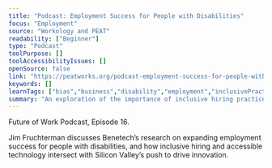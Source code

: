 ```yaml
---
title: "Podcast: Employment Success for People with Disabilities"
focus: "Employment"
source: "Workology and PEAT"
readability: ["Beginner"]
type: "Podcast"
toolPurpose: []
toolAccessibilityIssues: []
openSource: false
link: "https://peatworks.org/podcast-employment-success-for-people-with-disabilities/"
keywords: []
learnTags: ["bias","business","disability","employment","inclusivePractice","machineLearning","notForProfit"]
summary: "An exploration of the importance of inclusive hiring practices and accessible technologies for ensuring a diverse workforce, including persons with disabilities. "
---
```

Future of Work Podcast, Episode 16.

Jim Fruchterman discusses Benetech’s research on expanding employment success for people with disabilities, and how inclusive hiring and accessible technology intersect with Silicon Valley’s push to drive innovation.
